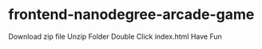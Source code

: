frontend-nanodegree-arcade-game
===============================

Download zip file
Unzip Folder
Double Click index.html
Have Fun
